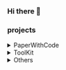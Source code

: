 ### Hi there 👋

<!--
**songs18/songs18** is a ✨ _special_ ✨ repository because its `README.md` (this file) appears on your GitHub profile.

Here are some ideas to get you started:

- 🔭 I’m currently working on ...
- 🌱 I’m currently learning ...
- 👯 I’m looking to collaborate on ...
- 🤔 I’m looking for help with ...
- 💬 Ask me about ...
- 📫 How to reach me: ...
- 😄 Pronouns: ...
- ⚡ Fun fact: ...
-->

<!--
I'm songs18

<p align="left">
    <img src="https://github-readme-stats-ecru-tau.vercel.app/api?username=songs18&count_private=true&show_icons=true&theme=gruvbox" alt="my github stats" width="420"/>
    &nbsp;
    <img src="https://github-readme-stats-ecru-tau.vercel.app/api/top-langs/?username=songs18&count_private=true&show_icons=true&layout=compact&theme=gruvbox" alt="languages" height="165">
</p>
-->
### projects

<details>
  <summary>PaperWithCode</summary>

* Embedding Compression with Right Triangle Similarity Transformations [source code](https://github.com/songs18/rtst) / [preview](https://github.com/songs18/rtst)
* Learning Discrete Sentence Representations via Construction & Decomposition[source code](https://github.com/songs18/cd_algorithm) / [preview](https://github.com/songs18/cd_algorithm)

</details>


<details>
  <summary>ToolKit</summary>

* m3u8-To-MP4 [source code](https://github.com/songs18/m3u8_To_MP4) / [preview](https://github.com/songs18/m3u8_To_MP4)
* SyncFolder [source code](https://github.com/songs18/SyncFolder) / [preview](https://github.com/songs18/SyncFolder)

</details>


<details>
  <summary>Others</summary>

* Bert4TF2 [source code](https://github.com/songs18/Bert4TF2) / [preview](https://github.com/songs18/Bert4TF2)

</details>
